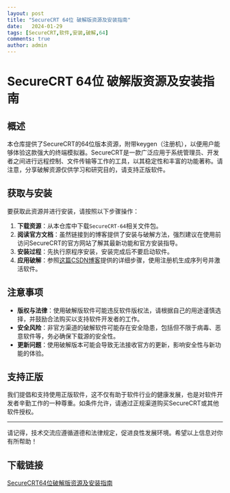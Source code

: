 ```yaml
---
layout: post
title: "SecureCRT 64位 破解版资源及安装指南"
date:   2024-01-29
tags: [SecureCRT,软件,安装,破解,64]
comments: true
author: admin
---
```

# SecureCRT 64位 破解版资源及安装指南

## 概述

本仓库提供了SecureCRT的64位版本资源，附带keygen（注册机），以便用户能够体验这款强大的终端模拟器。SecureCRT是一款广泛应用于系统管理员、开发者之间进行远程控制、文件传输等工作的工具，以其稳定性和丰富的功能著称。请注意，分享破解资源仅供学习和研究目的，请支持正版软件。

## 获取与安装

要获取此资源并进行安装，请按照以下步骤操作：

1. **下载资源**：从本仓库中下载`SecureCRT-64`相关文件包。
2. **阅读官方文档**：虽然链接到的博客提供了安装与破解方法，强烈建议在使用前访问SecureCRT的官方网站了解其最新功能和官方安装指导。
3. **安装过程**：先执行原程序安装，安装完成后不要启动软件。
4. **应用破解**：参照[这篇CSDN博客](https://blog.csdn.net/weixin_37509652/article/details/82082669)提供的详细步骤，使用注册机生成序列号并激活软件。

## 注意事项

- **版权与法律**：使用破解版软件可能违反软件版权法，请根据自己的用途谨慎选择，并鼓励合法购买以支持软件开发者的工作。
- **安全风险**：非官方渠道的破解软件可能存在安全隐患，包括但不限于病毒、恶意软件等，务必确保下载源的安全性。
- **更新问题**：使用破解版本可能会导致无法接收官方的更新，影响安全性与新功能的体验。

## 支持正版

我们提倡和支持使用正版软件，这不仅有助于软件行业的健康发展，也是对软件开发者辛勤工作的一种尊重。如条件允许，请通过正规渠道购买SecureCRT或其他软件授权。

---

请记得，技术交流应遵循道德和法律规定，促进良性发展环境。希望以上信息对你有所帮助！

## 下载链接

[SecureCRT64位破解版资源及安装指南](https://pan.quark.cn/s/270e1172db0b)